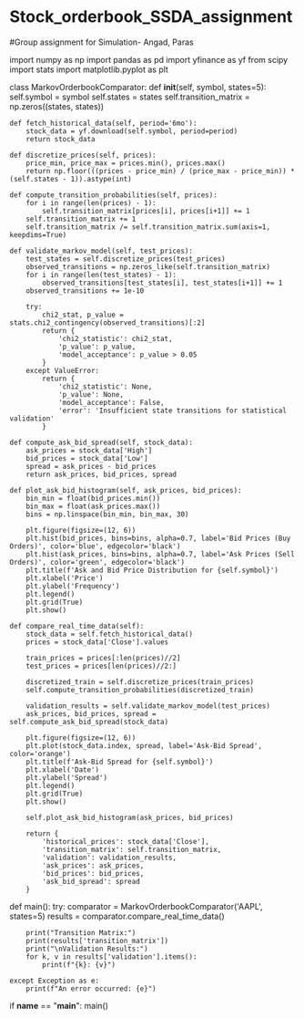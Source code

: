 # Stock_orderbook_SSDA_assignment
#Group assignment for Simulation- Angad, Paras

import numpy as np
import pandas as pd
import yfinance as yf
from scipy import stats
import matplotlib.pyplot as plt

class MarkovOrderbookComparator:
    def __init__(self, symbol, states=5):
        self.symbol = symbol
        self.states = states
        self.transition_matrix = np.zeros((states, states))

    def fetch_historical_data(self, period='6mo'):
        stock_data = yf.download(self.symbol, period=period)
        return stock_data

    def discretize_prices(self, prices):
        price_min, price_max = prices.min(), prices.max()
        return np.floor(((prices - price_min) / (price_max - price_min)) * (self.states - 1)).astype(int)

    def compute_transition_probabilities(self, prices):
        for i in range(len(prices) - 1):
            self.transition_matrix[prices[i], prices[i+1]] += 1
        self.transition_matrix += 1
        self.transition_matrix /= self.transition_matrix.sum(axis=1, keepdims=True)

    def validate_markov_model(self, test_prices):
        test_states = self.discretize_prices(test_prices)
        observed_transitions = np.zeros_like(self.transition_matrix)
        for i in range(len(test_states) - 1):
            observed_transitions[test_states[i], test_states[i+1]] += 1
        observed_transitions += 1e-10

        try:
            chi2_stat, p_value = stats.chi2_contingency(observed_transitions)[:2]
            return {
                'chi2_statistic': chi2_stat,
                'p_value': p_value,
                'model_acceptance': p_value > 0.05
            }
        except ValueError:
            return {
                'chi2_statistic': None,
                'p_value': None,
                'model_acceptance': False,
                'error': 'Insufficient state transitions for statistical validation'
            }

    def compute_ask_bid_spread(self, stock_data):
        ask_prices = stock_data['High']
        bid_prices = stock_data['Low']
        spread = ask_prices - bid_prices
        return ask_prices, bid_prices, spread

    def plot_ask_bid_histogram(self, ask_prices, bid_prices):
        bin_min = float(bid_prices.min())  
        bin_max = float(ask_prices.max())  
        bins = np.linspace(bin_min, bin_max, 30)

        plt.figure(figsize=(12, 6))
        plt.hist(bid_prices, bins=bins, alpha=0.7, label='Bid Prices (Buy Orders)', color='blue', edgecolor='black')
        plt.hist(ask_prices, bins=bins, alpha=0.7, label='Ask Prices (Sell Orders)', color='green', edgecolor='black')
        plt.title(f'Ask and Bid Price Distribution for {self.symbol}')
        plt.xlabel('Price')
        plt.ylabel('Frequency')
        plt.legend()
        plt.grid(True)
        plt.show()

    def compare_real_time_data(self):
        stock_data = self.fetch_historical_data()
        prices = stock_data['Close'].values

        train_prices = prices[:len(prices)//2]
        test_prices = prices[len(prices)//2:]

        discretized_train = self.discretize_prices(train_prices)
        self.compute_transition_probabilities(discretized_train)

        validation_results = self.validate_markov_model(test_prices)
        ask_prices, bid_prices, spread = self.compute_ask_bid_spread(stock_data)

        plt.figure(figsize=(12, 6))
        plt.plot(stock_data.index, spread, label='Ask-Bid Spread', color='orange')
        plt.title(f'Ask-Bid Spread for {self.symbol}')
        plt.xlabel('Date')
        plt.ylabel('Spread')
        plt.legend()
        plt.grid(True)
        plt.show()

        self.plot_ask_bid_histogram(ask_prices, bid_prices)

        return {
            'historical_prices': stock_data['Close'],
            'transition_matrix': self.transition_matrix,
            'validation': validation_results,
            'ask_prices': ask_prices,
            'bid_prices': bid_prices,
            'ask_bid_spread': spread
        }

def main():
    try:
        comparator = MarkovOrderbookComparator('AAPL', states=5)
        results = comparator.compare_real_time_data()

        print("Transition Matrix:")
        print(results['transition_matrix'])
        print("\nValidation Results:")
        for k, v in results['validation'].items():
            print(f"{k}: {v}")

    except Exception as e:
        print(f"An error occurred: {e}")

if __name__ == "__main__":
    main()
